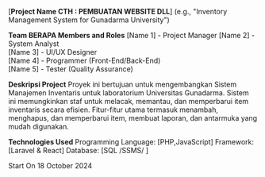 [**Project Name CTH : PEMBUATAN WEBSITE DLL**]
(e.g., "Inventory Management System for Gunadarma University")

**Team BERAPA Members and Roles**
[Name 1] - Project Manager
[Name 2] - System Analyst  
[Name 3] - UI/UX Designer  
[Name 4] - Programmer (Front-End/Back-End)  
[Name 5] - Tester (Quality Assurance)  


**Deskripsi Project**
Proyek ini bertujuan untuk mengembangkan Sistem Manajemen Inventaris untuk laboratorium Universitas Gunadarma. Sistem ini memungkinkan staf untuk melacak, memantau, dan memperbarui item inventaris secara efisien. Fitur-fitur utama termasuk menambah, menghapus, dan memperbarui item, membuat laporan, dan antarmuka yang mudah digunakan.

**Technologies Used**
Programming Language: [PHP,JavaScript]
Framework: [Laravel & React]
Database: [SQL /SSMS/ ]

Start On 18 October 2024

